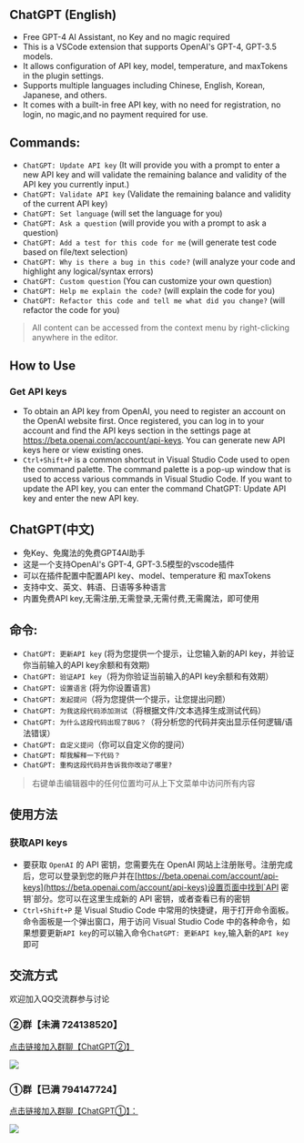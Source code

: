 ## ChatGPT (English)
- Free GPT-4 AI Assistant, no Key and no magic required
- This is a VSCode extension that supports OpenAI's GPT-4, GPT-3.5 models.
- It allows configuration of API key, model, temperature, and maxTokens in the plugin settings.
- Supports multiple languages including Chinese, English, Korean, Japanese, and others.
- It comes with a built-in free API key, with no need for registration, no login, no magic,and no payment required for use.

## Commands:
- `ChatGPT: Update API key` (It will provide you with a prompt to enter a new API key and will validate the remaining balance and validity of the API key you currently input.)
- `ChatGPT: Validate API key` (Validate the remaining balance and validity of the current API key)
- `ChatGPT: Set language` (will set the language for you)
- `ChatGPT: Ask a question` (will provide you with a prompt to ask a question)
- `ChatGPT: Add a test for this code for me` (will generate test code based on file/text selection)
- `ChatGPT: Why is there a bug in this code?` (will analyze your code and highlight any logical/syntax errors)
- `ChatGPT: Custom question` (You can customize your own question)
- `ChatGPT: Help me explain the code?` (will explain the code for you)
- `ChatGPT: Refactor this code and tell me what did you change?` (will refactor the code for you)

> All content can be accessed from the context menu by right-clicking anywhere in the editor.

## How to Use
### Get API keys
- To obtain an API key from OpenAI, you need to register an account on the OpenAI website first. Once registered, you can log in to your account and find the API keys section in the settings page at https://beta.openai.com/account/api-keys. You can generate new API keys here or view existing ones.
- `Ctrl+Shift+P` is a common shortcut in Visual Studio Code used to open the command palette. The command palette is a pop-up window that is used to access various commands in Visual Studio Code. If you want to update the API key, you can enter the command ChatGPT: Update API key and enter the new API key.


## ChatGPT(中文)
- 免Key、免魔法的免费GPT4AI助手
- 这是一个支持OpenAI's GPT-4, GPT-3.5模型的vscode插件
- 可以在插件配置中配置API key、model、temperature 和 maxTokens
- 支持中文、英文、韩语、日语等多种语言
- 内置免费API key,无需注册,无需登录,无需付费,无需魔法，即可使用

## 命令:
- `ChatGPT: 更新API key` (将为您提供一个提示，让您输入新的API key，并验证你当前输入的API key余额和有效期)
- `ChatGPT: 验证API key`（将为你验证当前输入的API key余额和有效期）
- `ChatGPT: 设置语言` (将为你设置语言)
- `ChatGPT: 发起提问`（将为您提供一个提示，让您提出问题）
- `ChatGPT: 为我这段代码添加测试`（将根据文件/文本选择生成测试代码）
- `ChatGPT: 为什么这段代码出现了BUG？`（将分析您的代码并突出显示任何逻辑/语法错误）
- `ChatGPT: 自定义提问`（你可以自定义你的提问）
- `ChatGPT: 帮我解释一下代码？`
- `ChatGPT: 重构这段代码并告诉我你改动了哪里?`

> 右键单击编辑器中的任何位置均可从上下文菜单中访问所有内容

## 使用方法
### 获取API keys
- 要获取 `OpenAI` 的 API 密钥，您需要先在 OpenAI 网站上注册账号。注册完成后，您可以登录到您的账户并在[https://beta.openai.com/account/api-keys](https://beta.openai.com/account/api-keys)设置页面中找到`API 密钥`部分。您可以在这里生成新的 API 密钥，或者查看已有的密钥
- `Ctrl+Shift+P` 是 Visual Studio Code 中常用的快捷键，用于打开命令面板。命令面板是一个弹出窗口，用于访问 Visual Studio Code 中的各种命令，如果想要更新`API key`的可以输入命令`ChatGPT: 更新API key`,输入新的`API key`即可


## 交流方式
欢迎加入QQ交流群参与讨论

### ②群【未满 724138520】
[点击链接加入群聊【ChatGPT②】](http://qm.qq.com/cgi-bin/qm/qr?_wv=1027&k=meREBUj-zAqgRqNEAvdDOI-PB4yUIvp_&authKey=CKwikgmiZKyRlxADmsn22nwHQawfTiseShOK2qzfEh5j%2F3eGC3dd70D60ZH0IKE6&noverify=0&group_code=724138520)

![](https://static.zhufengpeixun.com/ChatGPT_qun_liao_er_wei_ma_1685242116898.png)

### ①群【已满 794147724】
[点击链接加入群聊【ChatGPT①】：](http://qm.qq.com/cgi-bin/qm/qr?_wv=1027&k=nwlxnGqWkmqFoTp64amZ3f5wrfDVRaza&authKey=OCwZwDQfyYZ2Sb5OrlsFOGy39qqiBjCCw5TcCBDn4V7UzE888VeGZlsUtubPZIPD&noverify=0&group_code=794147724)

![](https://static.zhufengpeixun.com/ChatGPT_qun_liao_er_wei_ma_1685242093385.png)

